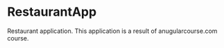 RestaurantApp
=============

Restaurant application. This application is a result of anugularcourse.com course.
